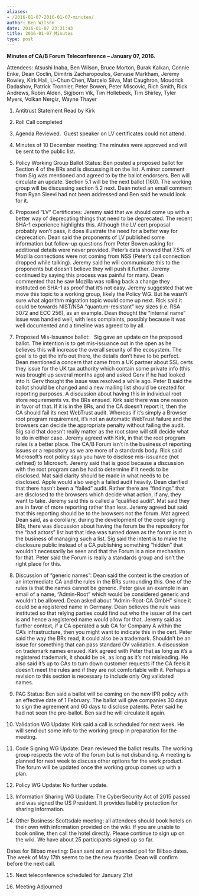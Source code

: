 ```yaml
---
aliases:
- /2016-01-07-2016-01-07-minutes/
author: Ben Wilson
date: 2016-01-07 23:31:43
title: 2016-01-07 Minutes
type: post
---
```


**Minutes of CA/B Forum Teleconference – January 07, 2016.**

Attendees: Atsushi Inaba, Ben Wilson, Bruce Morton, Burak Kalkan, Connie Enke, Dean Coclin, Dimitris Zacharopoulos, Gervase Markham, Jeremy Rowley, Kirk Hall, Li-Chun Chen, Marcelo Silva, Mat Caughron, Moudrick Dadashov, Patrick Tronnier, Peter Bowen, Peter Miscovic, Rich Smith, Rick Andrews, Robin Alden, Sigjborn Vik, Tim Hollebeek, Tim Shirley, Tyler Myers, Volkan Nergiz, Wayne Thayer

1. Antitrust Statement Read by Kirk

1. Roll Call completed

1. Agenda Reviewed.  Guest speaker on LV certificates could not attend.

1. Minutes of 10 December meeting: The minutes were approved and will be sent to the public list.

1. Policy Working Group Ballot Status: Ben posted a proposed ballot for Section 4 of the BRs and is discussing it on the list. A minor comment from Sig was mentioned and agreed to by the ballot endorsers. Ben will circulate an update. Section 5.1 will be the next ballot (160). The working group will be discussing section 5.2 next. Dean noted an email comment from Ryan Sleevi had not been addressed and Ben said he would look for it.

1. Proposed “LV” Certificates: Jeremy said that we should come up with a better way of deprecating things that need to be deprecated. The recent SHA-1 experience highlights this. Although the LV cert proposal probably won’t pass, it does illustrate the need for a better way for deprecation. Dean said the proponents of LV published some information but follow-up questions from Peter Bowen asking for additional details were never provided. Peter’s data showed that 7.5% of Mozilla connections were not coming from NSS (Peter’s call connection dropped while talking). Jeremy said he will communicate this to the proponents but doesn’t believe they will push it further. Jeremy continued by saying this process was painful for many. Dean commented that he saw Mozilla was rolling back a change they instituted on SHA-1 as proof that it’s not easy. Jeremy suggested that we move this topic to a working group, likely the Policy WG. But he wasn’t sure what algorithm migration topic would come up next. Rick said it could be towards NIST/NSA “quantum-resistant” key sizes (i.e. RSA 3072 and ECC 256), as an example. Dean thought the “internal name” issue was handled well, with less complaints, possibly because it was well documented and a timeline was agreed to by all.

1. Proposed Mis-Issuance ballot:   Sig gave an update on the proposed ballot. The intention is to get mis-issuance out in the open as he believes this will increase the overall security of the ecosystem. The goal is to get the info out there, the details don’t have to be perfect. Dean mentioned a concern that came from a UK partner about SSL certs they issue for the UK tax authority which contain some private info (this was brought up several months ago) and asked Gerv if he had looked into it. Gerv thought the issue was resolved a while ago. Peter B said the ballot should be changed and a new mailing list should be created for reporting purposes. A discussion about having this in individual root store requirements vs. the BRs ensued. Kirk said there was one reason in favor of that. If it is in the BRs, and the CA doesn’t report it, then the CA should fail its next WebTrust audit. Whereas if it’s simply a Browser root program requirement, it’s not an automatic WebTrust failure and the browsers can decide the appropriate penalty without failing the audit. Sig said that doesn’t really matter as the root store will still decide what to do in either case. Jeremy agreed with Kirk, in that the root program rules is a better place. The CA/B Forum isn’t in the business of reporting issues or a repository as we are more of a standards body. Rick said Microsoft’s root policy says you have to disclose mis-issuance (not defined) to Microsoft. Jeremy said that is good because a discussion with the root program can be had to determine if it needs to be disclosed. Mat said clarity should be made in what needs to be disclosed. Apple would also weigh a failed audit heavily. Dean clarified that there hasn’t been a “failed” audit. Rather there are “findings” that are disclosed to the browsers which decide what action, if any, they want to take. Jeremy said this is called a “qualified audit”. Mat said they are in favor of more reporting rather than less. Jeremy agreed but said that this reporting should be to the browsers not the forum. Mat agreed. Dean said, as a corollary, during the development of the code signing BRs, there was discussion about having the forum be the repository for the “bad actors” list but that idea was turned down as the forum is not in the business of managing such a list. Sig said the intent is to make the disclosure public instead of a CA publishing something “hidden” that wouldn’t necessarily be seen and that the Forum is a nice mechanism for that. Peter said the Forum is really a standards group and isn’t the right place for this.

1. Discussion of “generic names”: Dean said the context is the creation of an intermediate CA and the rules in the BRs surrounding this. One of the rules is that the names cannot be generic. Peter gave an example in an email of a name, “Admin-Root” which would be considered generic and wouldn’t be allowed. Dean asked about “Admin-Root-CA GmbH” since it could be a registered name in Germany. Dean believes the rule was instituted so that relying parties could find out who the issuer of the cert is and hence a registered name would allow for that. Jeremy said as further context, if a CA operated a sub CA for Company A within the CA’s infrastructure, then you might want to indicate this in the cert. Peter said the way the BRs read, it could also be a trademark. Shouldn’t be an issue for something that can pass standard OV validation. A discussion on trademark names ensued. Kirk agreed with Peter that as long as it’s a registered trademark, it should be ok, as long as it’s not misleading. He also said it’s up to CAs to turn down customer requests if the CA feels it doesn’t meet the rules and if they are not comfortable with it. Perhaps a revision to this section is necessary to include only Org validated names.

1. PAG Status: Ben said a ballot will be coming on the new IPR policy with an effective date of 1 February. The ballot will give companies 30 days to sign the agreement and 60 days to disclose patents. Peter said he had not seen the pre-ballot. Ben said he will circulate it again.

1. Validation WG Update: Kirk said a call is scheduled for next week. He will send out some info to the working group in preparation for the meeting.

1. Code Signing WG Update: Dean reviewed the ballot results. The working group respects the vote of the forum but is not disbanding. A meeting is planned for next week to discuss other options for the work product. The forum will be updated once the working group comes up with a plan.

1. Policy WG Update: No further update.

1. Information Sharing WG Update: The CyberSecurity Act of 2015 passed and was signed the US President. It provides liability protection for sharing information.

1. Other Business: Scottsdale meeting: all attendees should book hotels on their own with information provided on the wiki. If you are unable to book online, then call the hotel directly. Please continue to sign up on the wiki. We have about 25 participants signed up so far.

Dates for Bilbao meeting: Dean sent out an expanded poll for Bilbao dates. The week of May 17th seems to be the new favorite. Dean will confirm before the next call.

15. Next teleconference scheduled for January 21st

01. Meeting Adjourned